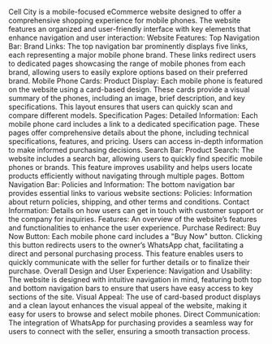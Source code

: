 Cell City is a mobile-focused eCommerce website designed to offer a comprehensive shopping experience for mobile phones. The website features an organized and user-friendly interface with key elements that enhance navigation and user interaction:
Website Features:
Top Navigation Bar:
Brand Links: The top navigation bar prominently displays five links, each representing a major mobile phone brand. These links redirect users to dedicated pages showcasing the range of mobile phones from each brand, allowing users to easily explore options based on their preferred brand.
Mobile Phone Cards:
Product Display: Each mobile phone is featured on the website using a card-based design. These cards provide a visual summary of the phones, including an image, brief description, and key specifications. This layout ensures that users can quickly scan and compare different models.
Specification Pages:
Detailed Information: Each mobile phone card includes a link to a dedicated specification page. These pages offer comprehensive details about the phone, including technical specifications, features, and pricing. Users can access in-depth information to make informed purchasing decisions.
Search Bar:
Product Search: The website includes a search bar, allowing users to quickly find specific mobile phones or brands. This feature improves usability and helps users locate products efficiently without navigating through multiple pages.
Bottom Navigation Bar:
Policies and Information: The bottom navigation bar provides essential links to various website sections:
Policies: Information about return policies, shipping, and other terms and conditions.
Contact Information: Details on how users can get in touch with customer support or the company for inquiries.
Features: An overview of the website’s features and functionalities to enhance the user experience.
Purchase Redirect:
Buy Now Button: Each mobile phone card includes a "Buy Now" button. Clicking this button redirects users to the owner’s WhatsApp chat, facilitating a direct and personal purchasing process. This feature enables users to quickly communicate with the seller for further details or to finalize their purchase.
Overall Design and User Experience:
Navigation and Usability: The website is designed with intuitive navigation in mind, featuring both top and bottom navigation bars to ensure that users have easy access to key sections of the site.
Visual Appeal: The use of card-based product displays and a clean layout enhances the visual appeal of the website, making it easy for users to browse and select mobile phones.
Direct Communication: The integration of WhatsApp for purchasing provides a seamless way for users to connect with the seller, ensuring a smooth transaction process.
